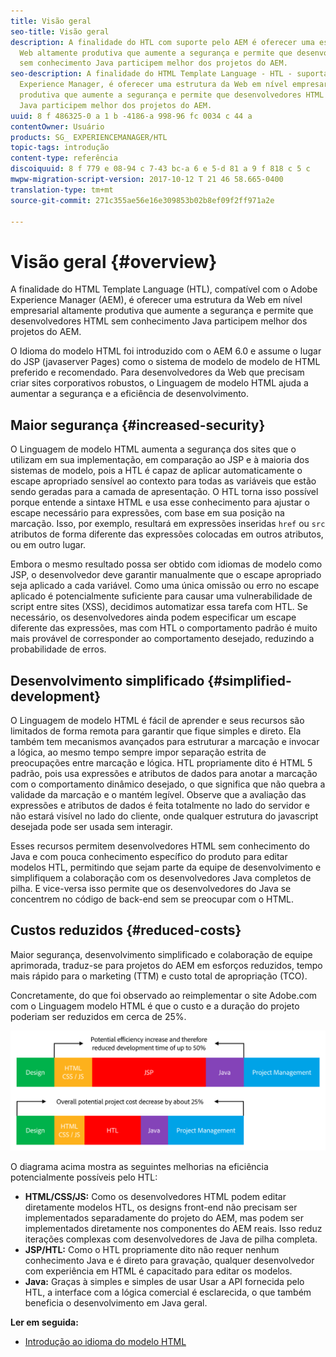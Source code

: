 ```yaml
---
title: Visão geral
seo-title: Visão geral
description: A finalidade do HTL com suporte pelo AEM é oferecer uma estrutura da
  Web altamente produtiva que aumente a segurança e permite que desenvolvedores HTML
  sem conhecimento Java participem melhor dos projetos do AEM.
seo-description: A finalidade do HTML Template Language - HTL - suportado pelo Adobe
  Experience Manager, é oferecer uma estrutura da Web em nível empresarial altamente
  produtiva que aumente a segurança e permite que desenvolvedores HTML sem conhecimento
  Java participem melhor dos projetos do AEM.
uuid: 8 f 486325-0 a 1 b -4186-a 998-96 fc 0034 c 44 a
contentOwner: Usuário
products: SG_ EXPERIENCEMANAGER/HTL
topic-tags: introdução
content-type: referência
discoiquuid: 8 f 779 e 08-94 c 7-43 bc-a 6 e 5-d 81 a 9 f 818 c 5 c
mwpw-migration-script-version: 2017-10-12 T 21 46 58.665-0400
translation-type: tm+mt
source-git-commit: 271c355ae56e16e309853b02b8ef09f2ff971a2e

---
```



# Visão geral {#overview}

A finalidade do HTML Template Language (HTL), compatível com o Adobe Experience Manager (AEM), é oferecer uma estrutura da Web em nível empresarial altamente produtiva que aumente a segurança e permite que desenvolvedores HTML sem conhecimento Java participem melhor dos projetos do AEM.

O Idioma do modelo HTML foi introduzido com o AEM 6.0 e assume o lugar do JSP (javaserver Pages) como o sistema de modelo de modelo de HTML preferido e recomendado. Para desenvolvedores da Web que precisam criar sites corporativos robustos, o Linguagem de modelo HTML ajuda a aumentar a segurança e a eficiência de desenvolvimento.

## Maior segurança {#increased-security}

O Linguagem de modelo HTML aumenta a segurança dos sites que o utilizam em sua implementação, em comparação ao JSP e à maioria dos sistemas de modelo, pois a HTL é capaz de aplicar automaticamente o escape apropriado sensível ao contexto para todas as variáveis que estão sendo geradas para a camada de apresentação. O HTL torna isso possível porque entende a sintaxe HTML e usa esse conhecimento para ajustar o escape necessário para expressões, com base em sua posição na marcação. Isso, por exemplo, resultará em expressões inseridas `href` ou `src` atributos de forma diferente das expressões colocadas em outros atributos, ou em outro lugar.

Embora o mesmo resultado possa ser obtido com idiomas de modelo como JSP, o desenvolvedor deve garantir manualmente que o escape apropriado seja aplicado a cada variável. Como uma única omissão ou erro no escape aplicado é potencialmente suficiente para causar uma vulnerabilidade de script entre sites (XSS), decidimos automatizar essa tarefa com HTL. Se necessário, os desenvolvedores ainda podem especificar um escape diferente das expressões, mas com HTL o comportamento padrão é muito mais provável de corresponder ao comportamento desejado, reduzindo a probabilidade de erros.

## Desenvolvimento simplificado {#simplified-development}

O Linguagem de modelo HTML é fácil de aprender e seus recursos são limitados de forma remota para garantir que fique simples e direto. Ela também tem mecanismos avançados para estruturar a marcação e invocar a lógica, ao mesmo tempo sempre impor separação estrita de preocupações entre marcação e lógica. HTL propriamente dito é HTML 5 padrão, pois usa expressões e atributos de dados para anotar a marcação com o comportamento dinâmico desejado, o que significa que não quebra a validade da marcação e o mantém legível. Observe que a avaliação das expressões e atributos de dados é feita totalmente no lado do servidor e não estará visível no lado do cliente, onde qualquer estrutura do javascript desejada pode ser usada sem interagir.

Esses recursos permitem desenvolvedores HTML sem conhecimento do Java e com pouca conhecimento específico do produto para editar modelos HTL, permitindo que sejam parte da equipe de desenvolvimento e simplifiquem a colaboração com os desenvolvedores Java completos de pilha. E vice-versa isso permite que os desenvolvedores do Java se concentrem no código de back-end sem se preocupar com o HTML.

## Custos reduzidos {#reduced-costs}

Maior segurança, desenvolvimento simplificado e colaboração de equipe aprimorada, traduz-se para projetos do AEM em esforços reduzidos, tempo mais rápido para o marketing (TTM) e custo total de apropriação (TCO).

Concretamente, do que foi observado ao reimplementar o site Adobe.com com o Linguagem modelo HTML é que o custo e a duração do projeto poderiam ser reduzidos em cerca de 25%.

![](assets/chlimage_1.png)

O diagrama acima mostra as seguintes melhorias na eficiência potencialmente possíveis pelo HTL:

* **HTML/CSS/JS:** Como os desenvolvedores HTML podem editar diretamente modelos HTL, os designs front-end não precisam ser implementados separadamente do projeto do AEM, mas podem ser implementados diretamente nos componentes do AEM reais. Isso reduz iterações complexas com desenvolvedores de Java de pilha completa.
* **JSP/HTL:** Como o HTL propriamente dito não requer nenhum conhecimento Java e é direto para gravação, qualquer desenvolvedor com experiência em HTML é capacitado para editar os modelos.
* **Java:** Graças à simples e simples de usar Usar a API fornecida pelo HTL, a interface com a lógica comercial é esclarecida, o que também beneficia o desenvolvimento em Java geral.

**Ler em seguida:**

* [Introdução ao idioma do modelo HTML](getting-started.md)

